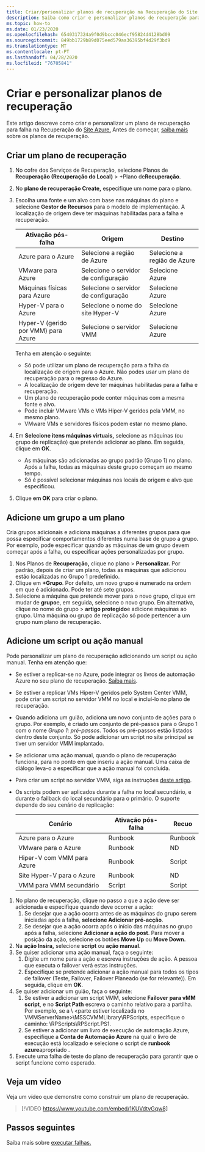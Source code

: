 ```yaml
---
title: Criar/personalizar planos de recuperação na Recuperação do Site Azure
description: Saiba como criar e personalizar planos de recuperação para recuperação de desastres utilizando o serviço de Recuperação de Sítios Azure.
ms.topic: how-to
ms.date: 01/23/2020
ms.openlocfilehash: 6540317324a9f0d9bccc046ecf95824d4128bd09
ms.sourcegitcommit: 849bb1729b89d075eed579aa36395bf4d29f3bd9
ms.translationtype: MT
ms.contentlocale: pt-PT
ms.lasthandoff: 04/28/2020
ms.locfileid: "76705841"
---
```

# <a name="create-and-customize-recovery-plans"></a>Criar e personalizar planos de recuperação

Este artigo descreve como criar e personalizar um plano de recuperação para falha na Recuperação do [Site Azure.](site-recovery-overview.md) Antes de começar, [saiba mais](recovery-plan-overview.md) sobre os planos de recuperação.

## <a name="create-a-recovery-plan"></a>Criar um plano de recuperação

1. No cofre dos Serviços de Recuperação, selecione Planos de **Recuperação (Recuperação do Local)** > +Plano de**Recuperação**.
2. No **plano de recuperação Create,** especifique um nome para o plano.
3. Escolha uma fonte e um alvo com base nas máquinas do plano e selecione **Gestor de Recursos** para o modelo de implementação. A localização de origem deve ter máquinas habilitadas para a falha e recuperação. 

    **Ativação pós-falha** | **Origem** | **Destino** 
   --- | --- | ---
   Azure para o Azure | Selecione a região de Azure | Selecione a região de Azure
   VMware para Azure | Selecione o servidor de configuração | Selecione Azure
   Máquinas físicas para Azure | Selecione o servidor de configuração | Selecione Azure   
   Hyper-V para o Azure | Selecione o nome do site Hyper-V | Selecione Azure
   Hyper-V (gerido por VMM) para Azure  | Selecione o servidor VMM | Selecione Azure
  
    Tenha em atenção o seguinte:
    -  Só pode utilizar um plano de recuperação para a falha da localização de origem para o Azure. Não podes usar um plano de recuperação para o regresso do Azure.
    - A localização de origem deve ter máquinas habilitadas para a falha e recuperação. 
    - Um plano de recuperação pode conter máquinas com a mesma fonte e alvo. 
    - Pode incluir VMware VMs e VMs Hiper-V geridos pela VMM, no mesmo plano.
    - VMware VMs e servidores físicos podem estar no mesmo plano.

4. Em **Selecione itens máquinas virtuais,** selecione as máquinas (ou grupo de replicação) que pretende adicionar ao plano. Em seguida, clique em **OK**.
    - As máquinas são adicionadas ao grupo padrão (Grupo 1) no plano. Após a falha, todas as máquinas deste grupo começam ao mesmo tempo.
    - Só é possível selecionar máquinas nos locais de origem e alvo que especificou. 
5. Clique **em OK** para criar o plano.

## <a name="add-a-group-to-a-plan"></a>Adicione um grupo a um plano

Cria grupos adicionais e adiciona máquinas a diferentes grupos para que possa especificar comportamentos diferentes numa base de grupo a grupo. Por exemplo, pode especificar quando as máquinas de um grupo devem começar após a falha, ou especificar ações personalizadas por grupo.

1. Nos Planos de **Recuperação,** clique no plano > **Personalizar.** Por padrão, depois de criar um plano, todas as máquinas que adicionou estão localizadas no Grupo 1 predefinido.
2. Clique em **+Grupo**. Por defeito, um novo grupo é numerado na ordem em que é adicionado. Pode ter até sete grupos.
3. Selecione a máquina que pretende mover para o novo grupo, clique em mudar de **grupo**e, em seguida, selecione o novo grupo. Em alternativa, clique no nome do grupo > **artigo protegido**e adicione máquinas ao grupo. Uma máquina ou grupo de replicação só pode pertencer a um grupo num plano de recuperação.


## <a name="add-a-script-or-manual-action"></a>Adicione um script ou ação manual

Pode personalizar um plano de recuperação adicionando um script ou ação manual. Tenha em atenção que:

- Se estiver a replicar-se no Azure, pode integrar os livros de automação Azure no seu plano de recuperação. [Saiba mais](site-recovery-runbook-automation.md).
- Se estiver a replicar VMs Hiper-V geridos pelo System Center VMM, pode criar um script no servidor VMM no local e incluí-lo no plano de recuperação.
- Quando adiciona um guião, adiciona um novo conjunto de ações para o grupo. Por exemplo, é criado um conjunto de pré-passos para o Grupo 1 com o nome *Grupo 1: pré-passos*. Todos os pré-passos estão listados dentro deste conjunto. Só pode adicionar um script no site principal se tiver um servidor VMM implantado.
- Se adicionar uma ação manual, quando o plano de recuperação funciona, para no ponto em que inseriu a ação manual. Uma caixa de diálogo leva-o a especificar que a ação manual foi concluída.
- Para criar um script no servidor VMM, siga as instruções [deste artigo](hyper-v-vmm-recovery-script.md).
- Os scripts podem ser aplicados durante a falha no local secundário, e durante o failback do local secundário para o primário. O suporte depende do seu cenário de replicação:
    
    **Cenário** | **Ativação pós-falha** | **Recuo**
    --- | --- | --- 
    Azure para o Azure  | Runbook | Runbook
    VMware para o Azure | Runbook | ND 
    Hiper-V com VMM para Azure | Runbook | Script
    Site Hyper-V para o Azure | Runbook | ND
    VMM para VMM secundário | Script | Script

1. No plano de recuperação, clique no passo a que a ação deve ser adicionada e especifique quando deve ocorrer a ação:
    1. Se desejar que a ação ocorra antes de as máquinas do grupo serem iniciadas após a falha, **selecione Adicionar pré-acção**.
    1. Se desejar que a ação ocorra após o início das máquinas no grupo após a falha, selecione **Adicionar a ação do post**. Para mover a posição da ação, selecione os botões **Move Up** ou **Move Down.**
2. Na **ação Insira,** selecione **script** ou **ação manual**.
3. Se quiser adicionar uma ação manual, faça o seguinte:
    1. Digite um nome para a ação e escreva instruções de ação. A pessoa que executa o failover verá estas instruções.
    1. Especifique se pretende adicionar a ação manual para todos os tipos de failover (Teste, Failover, Failover Planeado (se for relevante)). Em seguida, clique em **OK**.
4. Se quiser adicionar um guião, faça o seguinte:
    1. Se estiver a adicionar um script VMM, selecione **Failover para vMM script**, e no **Script Path** escreva o caminho relativo para a partilha. Por exemplo, se a \\ \<parte estiver localizada no VMMServerName>\MSSCVMMLibrary\RPScripts, especifique o caminho: \RPScripts\RPScript.PS1.
    1. Se estiver a adicionar um livro de execução de automação Azure, especifique a **Conta de Automação Azure** na qual o livro de execução está localizado e selecione o script de **runbook azure**apropriado .
5. Execute uma falha de teste do plano de recuperação para garantir que o script funcione como esperado.

## <a name="watch-a-video"></a>Veja um vídeo

Veja um vídeo que demonstre como construir um plano de recuperação.


> [!VIDEO https://www.youtube.com/embed/1KUVdtvGqw8]

## <a name="next-steps"></a>Passos seguintes

Saiba mais sobre [executar falhas.](site-recovery-failover.md)  

    
